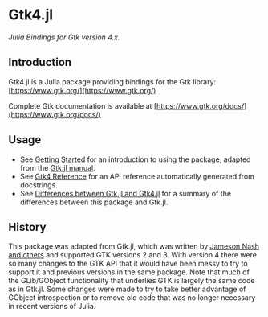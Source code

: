 # Gtk4.jl

*Julia Bindings for Gtk version 4.x.*

## Introduction

Gtk4.jl is a Julia package providing bindings for the Gtk library: [https://www.gtk.org/](https://www.gtk.org/)

Complete Gtk documentation is available at [https://www.gtk.org/docs/](https://www.gtk.org/docs/)

## Usage

  * See [Getting Started](@ref) for an introduction to using the package, adapted from the [Gtk.jl manual](https://juliagraphics.github.io/Gtk.jl/latest/).
  * See [Gtk4 Reference](@ref) for an API reference automatically generated from docstrings.
  * See [Differences between Gtk.jl and Gtk4.jl](@ref) for a summary of the differences between this package and Gtk.jl.

## History

This package was adapted from Gtk.jl, which was written by [Jameson Nash and others](https://github.com/JuliaGraphics/Gtk.jl/contributors) and supported GTK versions 2 and 3. With version 4 there were so many changes to the GTK API that it would have been messy to try to support it and previous versions in the same package. Note that much of the GLib/GObject functionality that underlies GTK is largely the same code as in Gtk.jl. Some changes were made to try to take better advantage of GObject introspection or to remove old code that was no longer necessary in recent versions of Julia.
